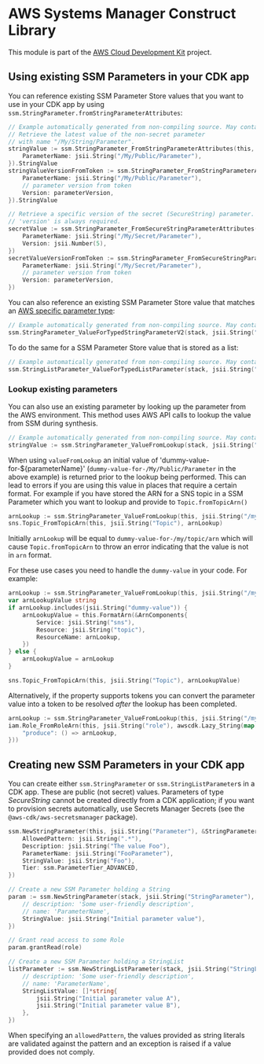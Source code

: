 # AWS Systems Manager Construct Library

This module is part of the [AWS Cloud Development Kit](https://github.com/aws/aws-cdk) project.

## Using existing SSM Parameters in your CDK app

You can reference existing SSM Parameter Store values that you want to use in
your CDK app by using `ssm.StringParameter.fromStringParameterAttributes`:

```go
// Example automatically generated from non-compiling source. May contain errors.
// Retrieve the latest value of the non-secret parameter
// with name "/My/String/Parameter".
stringValue := ssm.StringParameter_FromStringParameterAttributes(this, jsii.String("MyValue"), &StringParameterAttributes{
	ParameterName: jsii.String("/My/Public/Parameter"),
}).StringValue
stringValueVersionFromToken := ssm.StringParameter_FromStringParameterAttributes(this, jsii.String("MyValueVersionFromToken"), &StringParameterAttributes{
	ParameterName: jsii.String("/My/Public/Parameter"),
	// parameter version from token
	Version: parameterVersion,
}).StringValue

// Retrieve a specific version of the secret (SecureString) parameter.
// 'version' is always required.
secretValue := ssm.StringParameter_FromSecureStringParameterAttributes(this, jsii.String("MySecureValue"), &SecureStringParameterAttributes{
	ParameterName: jsii.String("/My/Secret/Parameter"),
	Version: jsii.Number(5),
})
secretValueVersionFromToken := ssm.StringParameter_FromSecureStringParameterAttributes(this, jsii.String("MySecureValueVersionFromToken"), &SecureStringParameterAttributes{
	ParameterName: jsii.String("/My/Secret/Parameter"),
	// parameter version from token
	Version: parameterVersion,
})
```

You can also reference an existing SSM Parameter Store value that matches an
[AWS specific parameter type](https://docs.aws.amazon.com/AWSCloudFormation/latest/UserGuide/parameters-section-structure.html#aws-specific-parameter-types):

```go
// Example automatically generated from non-compiling source. May contain errors.
ssm.StringParameter_ValueForTypedStringParameterV2(stack, jsii.String("/My/Public/Parameter"), ssm.ParameterValueType_AWS_EC2_IMAGE_ID)
```

To do the same for a SSM Parameter Store value that is stored as a list:

```go
// Example automatically generated from non-compiling source. May contain errors.
ssm.StringListParameter_ValueForTypedListParameter(stack, jsii.String("/My/Public/Parameter"), ssm.ParameterValueType_AWS_EC2_IMAGE_ID)
```

### Lookup existing parameters

You can also use an existing parameter by looking up the parameter from the AWS environment.
This method uses AWS API calls to lookup the value from SSM during synthesis.

```go
// Example automatically generated from non-compiling source. May contain errors.
stringValue := ssm.StringParameter_ValueFromLookup(stack, jsii.String("/My/Public/Parameter"))
```

When using `valueFromLookup` an initial value of 'dummy-value-for-${parameterName}'
(`dummy-value-for-/My/Public/Parameter` in the above example)
is returned prior to the lookup being performed. This can lead to errors if you are using this
value in places that require a certain format. For example if you have stored the ARN for a SNS
topic in a SSM Parameter which you want to lookup and provide to `Topic.fromTopicArn()`

```go
arnLookup := ssm.StringParameter_ValueFromLookup(this, jsii.String("/my/topic/arn"))
sns.Topic_FromTopicArn(this, jsii.String("Topic"), arnLookup)
```

Initially `arnLookup` will be equal to `dummy-value-for-/my/topic/arn` which will cause
`Topic.fromTopicArn` to throw an error indicating that the value is not in `arn` format.

For these use cases you need to handle the `dummy-value` in your code. For example:

```go
arnLookup := ssm.StringParameter_ValueFromLookup(this, jsii.String("/my/topic/arn"))
var arnLookupValue string
if arnLookup.includes(jsii.String("dummy-value")) {
	arnLookupValue = this.FormatArn(&ArnComponents{
		Service: jsii.String("sns"),
		Resource: jsii.String("topic"),
		ResourceName: arnLookup,
	})
} else {
	arnLookupValue = arnLookup
}

sns.Topic_FromTopicArn(this, jsii.String("Topic"), arnLookupValue)
```

Alternatively, if the property supports tokens you can convert the parameter value into a token
to be resolved *after* the lookup has been completed.

```go
arnLookup := ssm.StringParameter_ValueFromLookup(this, jsii.String("/my/role/arn"))
iam.Role_FromRoleArn(this, jsii.String("role"), awscdk.Lazy_String(map[string]produce{
	"produce": () => arnLookup,
}))
```

## Creating new SSM Parameters in your CDK app

You can create either `ssm.StringParameter` or `ssm.StringListParameter`s in
a CDK app. These are public (not secret) values. Parameters of type
*SecureString* cannot be created directly from a CDK application; if you want
to provision secrets automatically, use Secrets Manager Secrets (see the
`@aws-cdk/aws-secretsmanager` package).

```go
ssm.NewStringParameter(this, jsii.String("Parameter"), &StringParameterProps{
	AllowedPattern: jsii.String(".*"),
	Description: jsii.String("The value Foo"),
	ParameterName: jsii.String("FooParameter"),
	StringValue: jsii.String("Foo"),
	Tier: ssm.ParameterTier_ADVANCED,
})
```

```go
// Create a new SSM Parameter holding a String
param := ssm.NewStringParameter(stack, jsii.String("StringParameter"), &StringParameterProps{
	// description: 'Some user-friendly description',
	// name: 'ParameterName',
	StringValue: jsii.String("Initial parameter value"),
})

// Grant read access to some Role
param.grantRead(role)

// Create a new SSM Parameter holding a StringList
listParameter := ssm.NewStringListParameter(stack, jsii.String("StringListParameter"), &StringListParameterProps{
	// description: 'Some user-friendly description',
	// name: 'ParameterName',
	StringListValue: []*string{
		jsii.String("Initial parameter value A"),
		jsii.String("Initial parameter value B"),
	},
})
```

When specifying an `allowedPattern`, the values provided as string literals
are validated against the pattern and an exception is raised if a value
provided does not comply.

